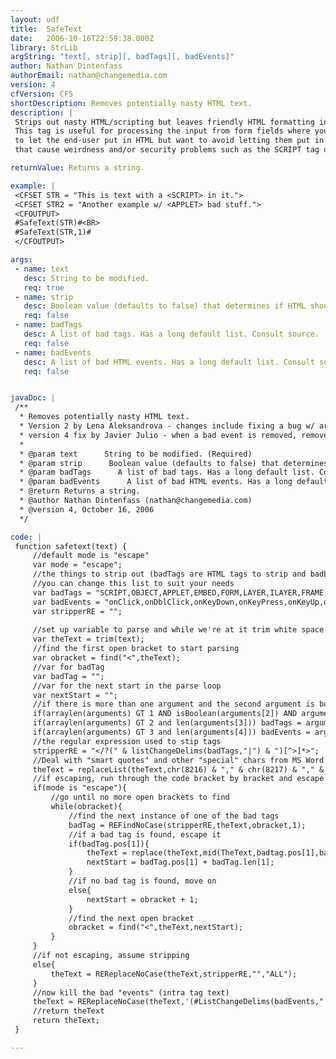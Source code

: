 ```yaml
---
layout: udf
title:  SafeText
date:   2006-10-16T22:59:38.000Z
library: StrLib
argString: "text[, strip][, badTags][, badEvents]"
author: Nathan Dintenfass
authorEmail: nathan@changemedia.com
version: 4
cfVersion: CF5
shortDescription: Removes potentially nasty HTML text.
description: |
 Strips out nasty HTML/scripting but leaves friendly HTML formatting in place.  
 This tag is useful for processing the input from form fields where you want 
 to let the end-user put in HTML but want to avoid letting them put in tags 
 that cause weirdness and/or security problems such as the SCRIPT tag or an onClick event.

returnValue: Returns a string.

example: |
 <CFSET STR = "This is text with a <SCRIPT> in it.">
 <CFSET STR2 = "Another example w/ <APPLET> bad stuff.">
 <CFOUTPUT>
 #SafeText(STR)#<BR>
 #SafeText(STR,1)#
 </CFOUTPUT>

args:
 - name: text
   desc: String to be modified.
   req: true
 - name: strip
   desc: Boolean value (defaults to false) that determines if HTML should be stripped or just escaped out.
   req: false
 - name: badTags
   desc: A list of bad tags. Has a long default list. Consult source.
   req: false
 - name: badEvents
   desc: A list of bad HTML events. Has a long default list. Consult source.
   req: false


javaDoc: |
 /**
  * Removes potentially nasty HTML text.
  * Version 2 by Lena Aleksandrova - changes include fixing a bug w/ arguments and use of REreplace where REreplaceNoCase should have been used.
  * version 4 fix by Javier Julio - when a bad event is removed, remove the arg too, ie, remove onclick=&quot;foo&quot;, not just onclick.
  * 
  * @param text      String to be modified. (Required)
  * @param strip      Boolean value (defaults to false) that determines if HTML should be stripped or just escaped out. (Optional)
  * @param badTags      A list of bad tags. Has a long default list. Consult source. (Optional)
  * @param badEvents      A list of bad HTML events. Has a long default list. Consult source. (Optional)
  * @return Returns a string. 
  * @author Nathan Dintenfass (nathan@changemedia.com) 
  * @version 4, October 16, 2006 
  */

code: |
 function safetext(text) {
     //default mode is "escape"
     var mode = "escape";
     //the things to strip out (badTags are HTML tags to strip and badEvents are intra-tag stuff to kill)
     //you can change this list to suit your needs
     var badTags = "SCRIPT,OBJECT,APPLET,EMBED,FORM,LAYER,ILAYER,FRAME,IFRAME,FRAMESET,PARAM,META";
     var badEvents = "onClick,onDblClick,onKeyDown,onKeyPress,onKeyUp,onMouseDown,onMouseOut,onMouseUp,onMouseOver,onBlur,onChange,onFocus,onSelect,javascript:";
     var stripperRE = "";
     
     //set up variable to parse and while we're at it trim white space 
     var theText = trim(text);
     //find the first open bracket to start parsing
     var obracket = find("<",theText);        
     //var for badTag
     var badTag = "";
     //var for the next start in the parse loop
     var nextStart = "";
     //if there is more than one argument and the second argument is boolean TRUE, we are stripping
     if(arraylen(arguments) GT 1 AND isBoolean(arguments[2]) AND arguments[2]) mode = "strip";
     if(arraylen(arguments) GT 2 and len(arguments[3])) badTags = arguments[3];
     if(arraylen(arguments) GT 3 and len(arguments[4])) badEvents = arguments[4];
     //the regular expression used to stip tags
     stripperRE = "</?(" & listChangeDelims(badTags,"|") & ")[^>]*>";    
     //Deal with "smart quotes" and other "special" chars from MS Word
     theText = replaceList(theText,chr(8216) & "," & chr(8217) & "," & chr(8220) & "," & chr(8221) & "," & chr(8212) & "," & chr(8213) & "," & chr(8230),"',',"","",--,--,...");
     //if escaping, run through the code bracket by bracket and escape the bad tags.
     if(mode is "escape"){
         //go until no more open brackets to find
         while(obracket){
             //find the next instance of one of the bad tags
             badTag = REFindNoCase(stripperRE,theText,obracket,1);
             //if a bad tag is found, escape it
             if(badTag.pos[1]){
                 theText = replace(theText,mid(TheText,badtag.pos[1],badtag.len[1]),HTMLEditFormat(mid(TheText,badtag.pos[1],badtag.len[1])),"ALL");
                 nextStart = badTag.pos[1] + badTag.len[1];
             }
             //if no bad tag is found, move on
             else{
                 nextStart = obracket + 1;
             }
             //find the next open bracket
             obracket = find("<",theText,nextStart);
         }
     }
     //if not escaping, assume stripping
     else{
         theText = REReplaceNoCase(theText,stripperRE,"","ALL");
     }
     //now kill the bad "events" (intra tag text)
     theText = REReplaceNoCase(theText,'(#ListChangeDelims(badEvents,"|")#)[^ >]*',"","ALL");
     //return theText
     return theText;
 }

---
```


